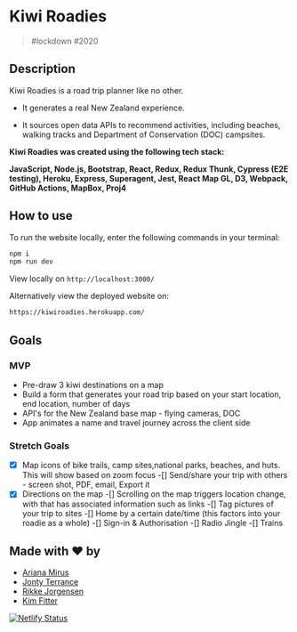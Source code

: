 # Kiwi Roadies

> #lockdown #2020

## Description

Kiwi Roadies is a road trip planner like no other. 

* It generates a real New Zealand experience.

* It sources open data APIs to recommend activities, including beaches, walking tracks and Department of Conservation (DOC) campsites.

 **Kiwi Roadies was created using the following tech stack:**
 
 **JavaScript, Node.js, Bootstrap, React, Redux, Redux Thunk, Cypress (E2E testing), Heroku, Express, Superagent, Jest, React Map GL, D3, Webpack, GitHub Actions, MapBox, Proj4**


## How to use

To run the website locally, enter the following commands in your terminal:

```sh
npm i
npm run dev
```
View locally on `http://localhost:3000/`

Alternatively view the deployed website on:

```sh
https://kiwiroadies.herokuapp.com/
```
## Goals

### MVP

* Pre-draw 3 kiwi destinations on a map
* Build a form that generates your road trip based on your start location, end location, number of days  
* API's for the New Zealand base map - flying cameras, DOC 
* App animates a name and travel journey across the client side

### Stretch Goals 

-[x] Map icons of bike trails, camp sites,national parks, beaches, and huts. This will show based on zoom focus
-[] Send/share your trip with others - screen shot, PDF, email, Export it
-[x] Directions on the map
-[] Scrolling on the map triggers location change, with that has associated information such as links
-[] Tag pictures of your trip to sites
-[] Home by a certain date/time (this factors into your roadie as a whole)
-[] Sign-in & Authorisation
-[] Radio Jingle
-[] Trains

## Made with ❤️ by

* [Ariana Mirus](https://github.com/ariana-mirus20)
* [Jonty Terrance](https://github.com/jonty-terrence)
* [Rikke Jorgensen](https://github.com/RikkeSimone)
* [Kim Fitter](https://github.com/kimnewzealand)

[![Netlify Status](https://api.netlify.com/api/v1/badges/92c75071-bbc5-4e41-b4e7-5b7855468749/deploy-status)](https://app.netlify.com/sites/kiwiroadies/deploys)


